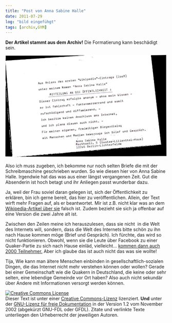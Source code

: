 ```yaml
---
title: "Post von Anna Sabine Halle"
date: 2011-07-29
log: "bild eingefühgt"
tags: [archiv,GYM]
---
```

**Der Artikel stammt aus dem Archiv!** Die Formatierung kann beschädigt sein.


![mitteilung.jpeg](mitteilung.jpeg)


Also ich muss zugeben, ich bekomme nur noch selten Briefe die mit der Schreibmaschine geschrieben wurden. So wie diesen hier von Anna Sabine Halle. Irgendwie hat das was aus einer l&auml;ngst vergangenen Zeit. Gut die Absenderin ist hoch betagt und ihr Anliegen passt wunderbar dazu.

Ja, weil der Frau soviel daran gelegen ist, sich der &Ouml;ffentlichkeit zu erkl&auml;ren, bin ich gerne bereit, das hier zu ver&ouml;ffentlichen. Allein, der Text wirft mehr Fragen auf, als er beantwortet. Mir ist z.B. nicht klar was an dem <a href="http://de.wikipedia.org/wiki/Anna_Sabine_Halle">Wikipedia-Artikel &uuml;ber sie</a> falsch ist. Zudem bezieht sie sich ja offenbar auf eine Version die zwei Jahre alt ist.

Zwischen den Zeilen meine ich herauszulesen, dass sie nicht&nbsp; in die Welt des Internets will, sondern, dass die Welt des Internets bitte sch&ouml;n zu ihn nach Hause kommen m&ouml;ge (Brief und Gespr&auml;ch). Ich f&uuml;rchte, das wird so nicht funktionieren.  Obwohl, wenn sie die Leute &uuml;ber Facebook zu einer Quaker-Partie zu sich nach Hause einl&auml;d, vielleicht... <a href="http://www.morgenpost.de/vermischtes/article1712996/Facebook-Party-Polizeieinsatz-kostet-115-000-Euro.html">kommen dann auch 2000 Teilnehmer.</a> Aber ich glaube das ist auch nicht das was sie wollte!

Tija, Wie kann man &auml;ltere Menschen einbinden in gesellschaftlich-sozialen Dingen, die das Internet nicht mehr verstehen k&ouml;nnen oder wollen? Gerade bei einer Gemeinschaft wie die Quakern in Deutschland, die keine oder sehr selten, eine lebendige Gemeinde vor Ort haben? Also auch nicht sekund&auml;r &uuml;ber Andere mit Informationen versorgt werden k&ouml;nnen.



<a rel="license" href="http://creativecommons.org/licenses/by-sa/3.0/de/"><img alt="Creative Commons License" style="border-width: 0pt;" src="http://i.creativecommons.org/l/by-sa/3.0/de/88x31.png" /></a><br />
Dieser <span xmlns:dc="http://purl.org/dc/elements/1.1/" href="http://purl.org/dc/dcmitype/Text" rel="dc:type">Text</span> ist unter einer <a rel="license" href="http://creativecommons.org/licenses/by-sa/3.0/de/">Creative Commons-Lizenz</a> lizenziert. **Und** unter der <a href="http://de.wikipedia.org/wiki/GFDL">GNU-Lizenz f&uuml;r freie Dokumentation</a> in der Version 1.2 vom November 2002 (abgek&uuml;rzt GNU-FDL oder GFDL). Zitate und verlinkte Texte unterliegen den Urheberrecht der jeweiligen Autoren.
